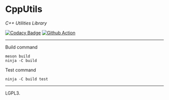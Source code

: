 # CppUtils

*C++ Utilities Library*

[![Codacy Badge](https://api.codacy.com/project/badge/Grade/2fab3fcb24a34138a9e77f847da68b28)](https://www.codacy.com/manual/MorganCaron/CppUtils?utm_source=github.com&amp;utm_medium=referral&amp;utm_content=MorganCaron/CppUtils&amp;utm_campaign=Badge_Grade)
[![Github Action](https://github.com/MorganCaron/CppUtils/workflows/C++%20Test/badge.svg)](https://github.com/MorganCaron/CppUtils/actions)

---

Build command
```console
meson build
ninja -C build
```

Test command
```console
ninja -C build test
```

---

LGPL3.

